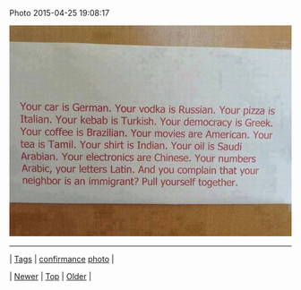 <!--
title: Photo 2015-04-25 19
date: 2020-06-28T15:27:00.075Z
tags: confirmance, photo
-->


Photo 2015-04-25 19:08:17

![](117356966354-0.jpg)

<!--BOTTOM-POST-NAVIGATION-->
---

| [Tags](tags.md) | [confirmance](tag-confirmance.md) [photo](tag-photo.md) |

| [Newer](117335580984.md) | [Top](index.md) | [Older](117374481184.md) |